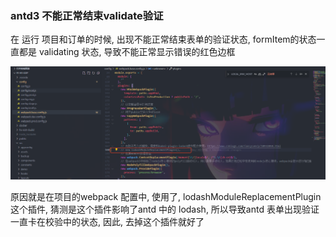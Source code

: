 ### antd3 不能正常结束validate验证

在 运行 项目和订单的时候, 出现不能正常结束表单的验证状态, formItem的状态一直都是 validating 状态, 导致不能正常显示错误的红色边框

![f7fdb0ae178aa622f51d125067978391](./assets/f7fdb0ae178aa622f51d125067978391.png)

原因就是在项目的webpack 配置中, 使用了, lodashModuleReplacementPlugin 这个插件, 猜测是这个插件影响了antd 中的 lodash, 所以导致antd 表单出现验证一直卡在校验中的状态, 因此, 去掉这个插件就好了